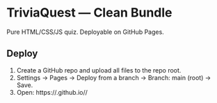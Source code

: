 # TriviaQuest — Clean Bundle

Pure HTML/CSS/JS quiz. Deployable on GitHub Pages.

## Deploy
1. Create a GitHub repo and upload all files to the repo root.
2. Settings → Pages → Deploy from a branch → Branch: main (root) → Save.
3. Open: https://<username>.github.io/<repo-name>/
